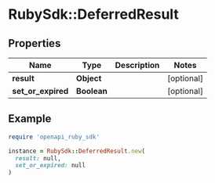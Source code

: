 # RubySdk::DeferredResult

## Properties

| Name | Type | Description | Notes |
| ---- | ---- | ----------- | ----- |
| **result** | **Object** |  | [optional] |
| **set_or_expired** | **Boolean** |  | [optional] |

## Example

```ruby
require 'openapi_ruby_sdk'

instance = RubySdk::DeferredResult.new(
  result: null,
  set_or_expired: null
)
```

